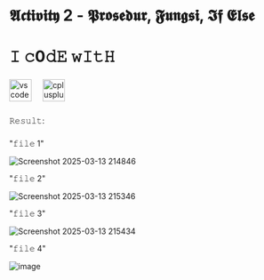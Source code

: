 # 𝕬𝖈𝖙𝖎𝖛𝖎𝖙𝖞 2 - 𝕻𝖗𝖔𝖘𝖊𝖉𝖚𝖗, 𝕱𝖚𝖓𝖌𝖘𝖎, 𝕴𝖋 𝕰𝖑𝖘𝖊

<h1 align="left">𝙸 𝚌0𝚍𝙴 𝚠𝙸𝚝𝙷</h1>

###

<div align="left">
  <img src="https://cdn.jsdelivr.net/gh/devicons/devicon/icons/vscode/vscode-original.svg" height="40" alt="vscode logo"  />
  <img width="12" />
  <img src="https://cdn.jsdelivr.net/gh/devicons/devicon/icons/cplusplus/cplusplus-original.svg" height="40" alt="cplusplus logo"  />
</div>

###

<p align="left">𝚁𝚎𝚜𝚞𝚕𝚝:</p>

###


"𝚏𝚒𝚕𝚎 1"

![Screenshot 2025-03-13 214846](https://github.com/user-attachments/assets/584f2630-4b99-4493-8e14-c505753d94ad)


"𝚏𝚒𝚕𝚎 2"

![Screenshot 2025-03-13 215346](https://github.com/user-attachments/assets/2c9aa110-8a86-4e6b-99c7-9dee64c5509e)


"𝚏𝚒𝚕𝚎 3"

![Screenshot 2025-03-13 215434](https://github.com/user-attachments/assets/21c36e71-f278-4838-9584-cc2ed217bf8c)


"𝚏𝚒𝚕𝚎 4"

![image](https://github.com/user-attachments/assets/b8a45113-c4f6-46f2-9cb5-b94287b374e7)
